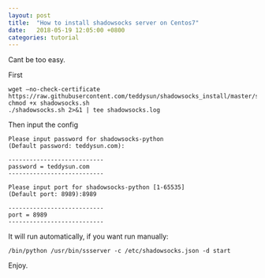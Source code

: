 ```yaml
---
layout: post
title:  "How to install shadowsocks server on Centos7"
date:   2018-05-19 12:05:00 +0800
categories: tutorial
---
```


Cant be too easy.

First

	wget –no-check-certificate https://raw.githubusercontent.com/teddysun/shadowsocks_install/master/shadowsocks.sh  
	chmod +x shadowsocks.sh  
	./shadowsocks.sh 2>&1 | tee shadowsocks.log  

Then input the config

	Please input password for shadowsocks-python
	(Default password: teddysun.com):

	---------------------------
	password = teddysun.com
	---------------------------

	Please input port for shadowsocks-python [1-65535]
	(Default port: 8989):8989

	---------------------------
	port = 8989
	---------------------------

It will run automatically, if you want run manually:

	/bin/python /usr/bin/ssserver -c /etc/shadowsocks.json -d start

Enjoy.
